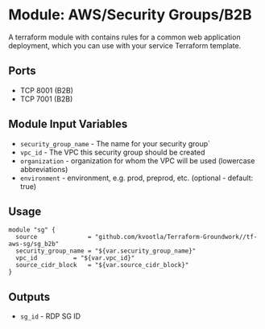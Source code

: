 
Module: AWS/Security Groups/B2B
===============================

A terraform module with contains rules for a common web application deployment, which 
you can use with your service Terraform template.

Ports
-----
- TCP 8001 (B2B)
- TCP 7001 (B2B)


Module Input Variables
----------------------

- `security_group_name` - The name for your security group`
- `vpc_id`              - The VPC this security group should be created
- `organization`        - organization for whom the VPC will be used (lowercase abbreviations)
- `environment`         - environment, e.g. prod, preprod, etc. (optional - default: true)

Usage
-----

```hcl
module "sg" {
  source              = "github.com/kvootla/Terraform-Groundwork//tf-aws-sg/sg_b2b"
  security_group_name = "${var.security_group_name}"
  vpc_id 	      = "${var.vpc_id}"
  source_cidr_block   = "${var.source_cidr_block}"
}
```

Outputs
-------

- `sg_id` - RDP SG ID
